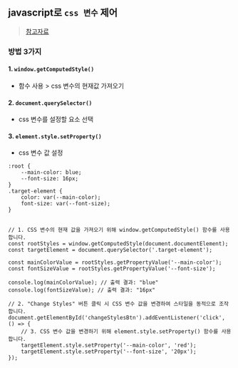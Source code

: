 ## javascript로 `css 변수` 제어
> [참고자료](https://codingeverybody.kr/%EC%9E%90%EB%B0%94%EC%8A%A4%ED%81%AC%EB%A6%BD%ED%8A%B8%EB%A1%9C-css-%EB%B3%80%EC%88%98-%EC%A0%9C%EC%96%B4%ED%95%98%EA%B8%B0-%EC%A0%91%EA%B7%BC%EA%B3%BC-%EC%84%A4%EC%A0%95-%EB%B0%A9%EB%B2%95/)
### 방법 3가지
#### 1. `window.getComputedStyle()`
- 함수 사용 > css 변수의 현재값 가져오기
#### 2. `document.querySelector()`
- css 변수를 설정할 요소 선택
#### 3. `element.style.setProperty()`
- css 변수 값 설정



```
:root {
    --main-color: blue;
    --font-size: 16px;
}
.target-element {
    color: var(--main-color);
    font-size: var(--font-size);
}


// 1. CSS 변수의 현재 값을 가져오기 위해 window.getComputedStyle() 함수를 사용합니다.
const rootStyles = window.getComputedStyle(document.documentElement);
const targetElement = document.querySelector('.target-element');

const mainColorValue = rootStyles.getPropertyValue('--main-color');
const fontSizeValue = rootStyles.getPropertyValue('--font-size');

console.log(mainColorValue); // 출력 결과: "blue"
console.log(fontSizeValue); // 출력 결과: "16px"

// 2. "Change Styles" 버튼 클릭 시 CSS 변수 값을 변경하여 스타일을 동적으로 조작합니다.
document.getElementById('changeStylesBtn').addEventListener('click', () => {
    // 3. CSS 변수 값을 변경하기 위해 element.style.setProperty() 함수를 사용합니다.
    targetElement.style.setProperty('--main-color', 'red');
    targetElement.style.setProperty('--font-size', '20px');
});
```
